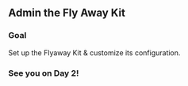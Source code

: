 ## Admin the Fly Away Kit


### Goal

Set up the Flyaway Kit & customize its configuration.

### See you on Day 2!
